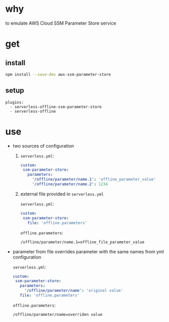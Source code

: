 # why

to emulate AWS Cloud SSM Parameter Store service

# get

## install

```sh
npm install --save-dev aws-ssm-parameter-store
```

## setup

```
plugins:
  - serverless-offline-ssm-parameter-store
  - serverless-offline
```

# use

* two sources of configuration

  1. `serverless.yml`:
     ```yml
     custom:
      ssm-parameter-store:
        parameters:
          '/offline/parameter/name.1': 'offline_parameter_value'
          '/offline/parameter/name.2': 1234
      ```

  2. external file provided in `serverless.yml`

     `serverless.yml`:

     ```yml
     custom:
      ssm-parameter-store:
        file: 'offline.parameters'
     ```

     `offline.parameters`:

     ```properties
     /offline/parameter/name.1=offline_file_parameter_value
     ```

* parameter from file overrides parameter with the same names from yml configuration

     `serverless.yml`:

     ```yml
     custom:
      ssm-parameter-store:
        parameters:
          '/offline/parameter/name': 'original value'
        file: 'offline.parameters'
     ```

     `offline.parameters`:

     ```properties
     /offline/parameter/name=overriden value
     ```

